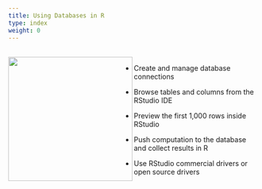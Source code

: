 ```yaml
---
title: Using Databases in R
type: index
weight: 0
---
```


</br>

<img src="logo.png" width = 250 align="left"/>


-   Create and manage database connections

-   Browse tables and columns from the RStudio IDE

-   Preview the first 1,000 rows inside RStudio

-   Push computation to the database and collect results in R

-   Use RStudio commercial drivers or open source drivers

